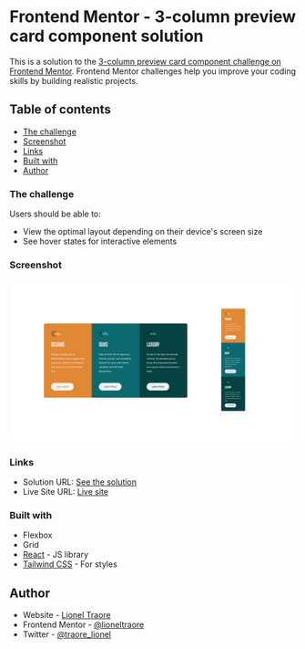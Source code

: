 # Frontend Mentor - 3-column preview card component solution

This is a solution to the [3-column preview card component challenge on Frontend Mentor](https://www.frontendmentor.io/challenges/3column-preview-card-component-pH92eAR2-). Frontend Mentor challenges help you improve your coding skills by building realistic projects. 

## Table of contents

  - [The challenge](#the-challenge)
  - [Screenshot](#screenshot)
  - [Links](#links)
  - [Built with](#built-with)
- [Author](#author)

### The challenge

Users should be able to:

- View the optimal layout depending on their device's screen size
- See hover states for interactive elements

### Screenshot

![](./screenshot.png)


### Links

- Solution URL: [See the solution](https://www.frontendmentor.io/solutions/column-preview-card-using-react-and-tailwind-css-gcSZxfIamZ)
- Live Site URL: [Live site](https://cute-marshmallow-06909a.netlify.app/)


### Built with

- Flexbox
- Grid
- [React](https://reactjs.org/) - JS library
- [Tailwind CSS](https://tailwindcss.com/) - For styles


## Author

- Website - [Lionel Traore](https://lioneltraore.com)
- Frontend Mentor - [@lioneltraore](https://www.frontendmentor.io/profile/yourusername)
- Twitter - [@traore_lionel](https://www.twitter.com/traore_lionel)
